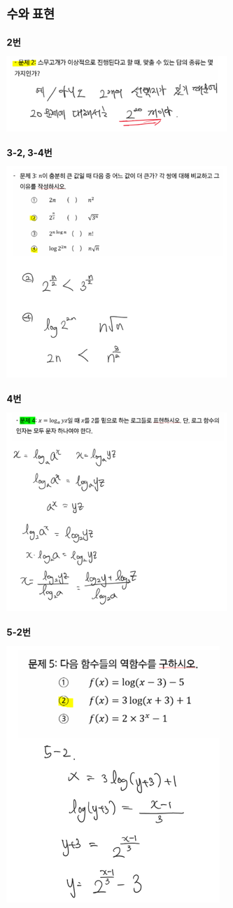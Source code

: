 # 수와 표현

## 2번

![image-20220322135336838](2_수와표현.assets/image-20220322135336838.png)

## 3-2, 3-4번

![image-20220322135349813](2_수와표현.assets/image-20220322135349813.png)

## 4번

![image-20220322135400631](2_수와표현.assets/image-20220322135400631.png)

## 5-2번

![image-20220322135417058](2_수와표현.assets/image-20220322135417058.png)